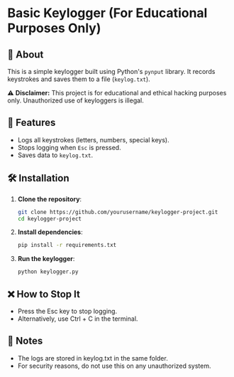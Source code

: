# Basic Keylogger (For Educational Purposes Only)

## 🚀 About
This is a simple keylogger built using Python's `pynput` library. It records keystrokes and saves them to a file (`keylog.txt`).

⚠ **Disclaimer:** This project is for educational and ethical hacking purposes only. Unauthorized use of keyloggers is illegal.

## 📌 Features
- Logs all keystrokes (letters, numbers, special keys).
- Stops logging when `Esc` is pressed.
- Saves data to `keylog.txt`.

## 🛠 Installation
1. **Clone the repository**:
   ```bash
   git clone https://github.com/yourusername/keylogger-project.git
   cd keylogger-project

2. **Install dependencies**:
   ```bash
   pip install -r requirements.txt

4. **Run the keylogger**:
   ```bash
   python keylogger.py

## ❌ How to Stop It
- Press the Esc key to stop logging.
- Alternatively, use Ctrl + C in the terminal.

## 📌 Notes
- The logs are stored in keylog.txt in the same folder.
- For security reasons, do not use this on any unauthorized system.

